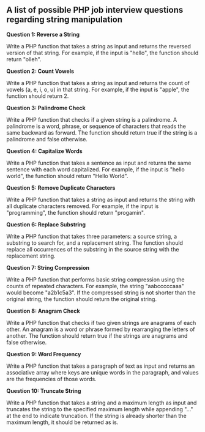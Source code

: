 ## A list of possible PHP job interview questions regarding string manipulation

**Question 1: Reverse a String**

Write a PHP function that takes a string as input and returns the reversed version of that string. For example, if the input is "hello", the function should return "olleh".


**Question 2: Count Vowels**

Write a PHP function that takes a string as input and returns the count of vowels (a, e, i, o, u) in that string. For example, if the input is "apple", the function should return 2.


**Question 3: Palindrome Check**

Write a PHP function that checks if a given string is a palindrome. A palindrome is a word, phrase, or sequence of characters that reads the same backward as forward. The function should return true if the string is a palindrome and false otherwise.


**Question 4: Capitalize Words**

Write a PHP function that takes a sentence as input and returns the same sentence with each word capitalized. For example, if the input is "hello world", the function should return "Hello World".


**Question 5: Remove Duplicate Characters**

Write a PHP function that takes a string as input and returns the string with all duplicate characters removed. For example, if the input is "programming", the function should return "progamin".


**Question 6: Replace Substring**

Write a PHP function that takes three parameters: a source string, a substring to search for, and a replacement string. The function should replace all occurrences of the substring in the source string with the replacement string.


**Question 7: String Compression**

Write a PHP function that performs basic string compression using the counts of repeated characters. For example, the string "aabcccccaaa" would become "a2b1c5a3". If the compressed string is not shorter than the original string, the function should return the original string.


**Question 8: Anagram Check**

Write a PHP function that checks if two given strings are anagrams of each other. An anagram is a word or phrase formed by rearranging the letters of another. The function should return true if the strings are anagrams and false otherwise.


**Question 9: Word Frequency**

Write a PHP function that takes a paragraph of text as input and returns an associative array where keys are unique words in the paragraph, and values are the frequencies of those words.


**Question 10: Truncate String**

Write a PHP function that takes a string and a maximum length as input and truncates the string to the specified maximum length while appending "..." at the end to indicate truncation. If the string is already shorter than the maximum length, it should be returned as is.
